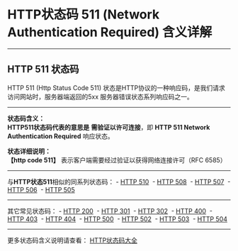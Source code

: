 # HTTP状态码 511 (Network Authentication Required) 含义详解

---

## HTTP 511 状态码

HTTP 511 (Http Status Code 511) 状态是HTTP协议的一种响应码，是我们请求访问网站时，服务器端返回的5xx 服务器错误状态系列响应码之一。

---

**状态码含义：**  
**HTTP511状态码代表的意思是** **需验证以许可连接**，即 **HTTP 511 Network Authentication Required** 响应状态。

**状态详细说明：**  
**【http code 511】** 表示客户端需要经过验证以获得网络连接许可（RFC 6585）

  

---

与**HTTP状态511**相似的同系列状态码： - [HTTP 510](https://seo.juziseo.com/doc/http_code/510 "HTTP 510详细说明")
 - [HTTP 508](https://seo.juziseo.com/doc/http_code/508 "HTTP 508详细说明")
 - [HTTP 507](https://seo.juziseo.com/doc/http_code/507 "HTTP 507详细说明")
 - [HTTP 506](https://seo.juziseo.com/doc/http_code/506 "HTTP 506详细说明")
 - [HTTP 505](https://seo.juziseo.com/doc/http_code/505 "HTTP 505详细说明")

---

其它常见状态码： - [HTTP 200](https://seo.juziseo.com/doc/http_code/200 "HTTP 200详细说明")
 - [HTTP 301](https://seo.juziseo.com/doc/http_code/301 "HTTP 301详细说明")
 - [HTTP 302](https://seo.juziseo.com/doc/http_code/302 "HTTP 302详细说明")
 - [HTTP 400](https://seo.juziseo.com/doc/http_code/400 "HTTP 400详细说明")
 - [HTTP 403](https://seo.juziseo.com/doc/http_code/403 "HTTP 403详细说明")
 - [HTTP 404](https://seo.juziseo.com/doc/http_code/404 "HTTP 404详细说明")
 - [HTTP 500](https://seo.juziseo.com/doc/http_code/500 "HTTP 500详细说明")
 - [HTTP 502](https://seo.juziseo.com/doc/http_code/502 "HTTP 502详细说明")
 - [HTTP 503](https://seo.juziseo.com/doc/http_code/503 "HTTP 503详细说明")
 - [HTTP 504](https://seo.juziseo.com/doc/http_code/504 "HTTP 504详细说明")

---

更多状态码含义说明请查看： [HTTP状态码大全](https://seo.juziseo.com/doc/http_code/)